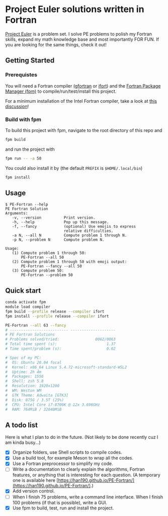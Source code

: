 # Project Euler solutions written in Fortran

[Project Euler](https://projecteuler.net/about) is a problem set. I solve PE problems to polish my Fortran skills, expand my math knowledge base and most importantly FOR FUN. If you are looking for the same things, check it out!

## Getting Started

### Prerequistes

You will need a Fortran compiler ([gfortran](https://gcc.gnu.org/wiki/GFortran) or [ifort](https://software.intel.com/content/www/us/en/develop/documentation/fortran-compiler-oneapi-dev-guide-and-reference/top.html)) and the [Fortran Package Manager (fpm)](https://github.com/fortran-lang/fpm) to compile/run/test/install this project. 

For a minimum installation of the Intel Fortran compiler, take a look at [this discussion](https://fortran-lang.discourse.group/t/intel-releases-oneapi-toolkit-free-fortran-2018/471/35?u=han190)!

### Build with fpm

To build this project with fpm, navigate to the root directory of this repo and

```bash
fpm build
```

and run the project with

```bash
fpm run -- -a 50
```

You could also install it by (the default `PREFIX` is `$HOME/.local/bin`)

```bash
fpm install
```

## Usage

```
$ PE-Fortran --help
PE Fortran Solution
Arguments:
   -v, --version          Print version.
   -h, --help             Pop up this message.
   -f, --fancy            (optional) Use emojis to express
                          relative difficulties.
   -a N, --all N          Compute problem 1 through N.
   -p N, --problem N      Compute problem N.

Usage:
   (1) Compute problem 1 through 50:
       PE-Fortran --all 50
   (2) Compute problem 1 through 50 with emoji output:
       PE-Fortran --fancy --all 50
   (3) Compute problem 50:
       PE-Fortran --problem 50
```

## Quick start

```bash
conda activate fpm
module load compiler
fpm build --profile release --compiler ifort
fpm install --profile release --compiler ifort

PE-Fortran --all 63 --fancy
# -------------------------- --------------------
# PE Fortran Solutions
# Problems solved/tried:                0062/0063
# Total time spent (s):                      1.37
# Time spent/problem (s):                    0.02

# Spec of my PC:
#  OS: Ubuntu 20.04 focal
#  Kernel: x86_64 Linux 5.4.72-microsoft-standard-WSL2
#  Uptime: 2h 4m
#  Packages: 1556
#  Shell: zsh 5.8
#  Resolution: 1920x1200
#  WM: Weston WM
#  GTK Theme: Adwaita [GTK3]
#  Disk: 875G / 3.5T (25%)
#  CPU: Intel Core i7-8700K @ 12x 3.696GHz
#  RAM: 764MiB / 32040MiB
```

## A todo list

Here is what I plan to do in the future. (Not likely to be done recently cuz I am kinda busy...)

- [x] Organize folders, use Shell scripts to compile codes.
- [x] Use a build tool, for example Meson to wrap all the codes. 
- [x] Use a Fortran preprocessor to simplify my code.
- [ ] Write a documentation to clearly explain the algorithms, Fortran features, or anything that is interesting for each question. (A temporary one is available here [https://han190.github.io/PE-Fortran/](https://han190.github.io/PE-Fortran/).)
- [x] Add version control.
- [ ] When I finish 75 problems, write a command line interface. When I finish 100 problems (if that is possible), write a GUI.
- [x] Use fpm to build, test, run and install the project.